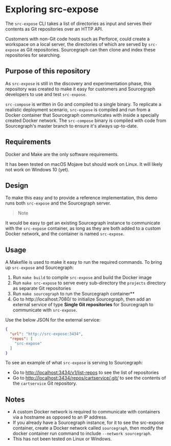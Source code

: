 # Exploring src-expose

The `src-expose` CLI takes a list of directories as input and serves their contents as Git repositories over an HTTP API.

Customers with non-Git code hosts such as Perforce, could create a workspace on a local server, the directories of which are served by `src-expose` as Git repositories. Sourcegraph can then clone and index these repositories for searching.

## Purpose of this repository

As `src-expose` is still in the discovery and experimentation phase, this repository was created to make it easy for customers and Sourcegraph developers to use and test `src-expose`.

`src-compose` is written in Go and compiled to a single binary. To replicate a realistic deployment scenario, `src-expose` is compiled and run from a Docker container that Sourcegraph communicates with inside a specially created Docker network. The `src-compose` binary is compiled with code from Sourcegraph's master branch to ensure it's always up-to-date.

## Requirements

Docker and Make are the only software requirements.

It has been tested on macOS Mojave but should work on Linux. It will likely not work on Windows 10 (yet).

## Design

To make this easy and to provide a reference implementation, this demo runs both `src-expose` and the Sourcegraph server. 

> Note

It would be easy to get an existing Sourcegraph instance to communicate with the `src-expose` container, as long as they are both added to a custom Docker network, and the container is named `src-expose`.

## Usage

A Makefile is used to make it easy to run the required commands. To bring up `src-expose` and Sourcegraph:

1. Run `make build` to compile `src-expose` and build the Docker image
1. Run `make src-expose` to serve every sub-directory the `projects` directory as separate Git repositories
1. Run `make sourcegraph` to run the Sourcegraph container**
1. Go to http://localhost:7080/ to initialize Sourcegraph, then add an external service of type **Single Git repositories** for Sourcegraph to communicate with `src-expose`.

Use the below JSON for the external service:

```json
{
  "url": "http://src-expose:3434",
  "repos": [
    "src-expose"
  ]
}
```

To see an example of what `src-expose` is serving to Sourcegraph:

- Go to [http://localhost:3434/v1/list-repos](http://localhost:3434/v1/list-repos) to see the list of repositories
- Go to [http://localhost:3434/repos/cartservice/.git/](http://localhost:3434/repos/cartservice/.git/) to see the contents of the `cartservice` Git repository.

## Notes

- A custom Docker network is required to communicate with containers via a hostname as opposed to an IP address.
- If you already have a Sourcegraph instance, for it to see the src-expose container, create a Docker network called `sourcegraph`, then modify the docker container run command to include `--network sourcegraph`.
- This has not been tested on Linux or Windows.
